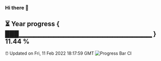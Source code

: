 ### Hi there 👋
⏳ Year progress { ███▁▁▁▁▁▁▁▁▁▁▁▁▁▁▁▁▁▁▁▁▁▁▁▁▁▁▁ } 11.44 %
---
⏰ Updated on Fri, 11 Feb 2022 18:17:59 GMT
![Progress Bar CI](https://github.com/liununu/liununu/workflows/Progress%20Bar%20CI/badge.svg)
